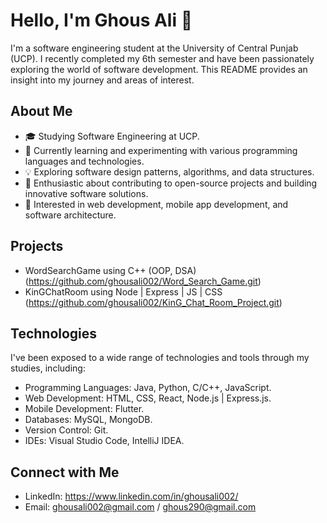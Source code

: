 # Hello, I'm Ghous Ali 👋

I'm a software engineering student at the University of Central Punjab (UCP). I recently completed my 6th semester and have been passionately exploring the world of software development. This README provides an insight into my journey and areas of interest.

## About Me

- 🎓 Studying Software Engineering at UCP.
- 🌱 Currently learning and experimenting with various programming languages and technologies.
- 💡 Exploring software design patterns, algorithms, and data structures.
- 🚀 Enthusiastic about contributing to open-source projects and building innovative software solutions.
- 🎯 Interested in web development, mobile app development, and software architecture.

## Projects

- WordSearchGame using C++ (OOP, DSA) (https://github.com/ghousali002/Word_Search_Game.git)
- KinGChatRoom using Node | Express | JS | CSS (https://github.com/ghousali002/KinG_Chat_Room_Project.git)

## Technologies

I've been exposed to a wide range of technologies and tools through my studies, including:

- Programming Languages: Java, Python, C/C++, JavaScript.
- Web Development: HTML, CSS, React, Node.js | Express.js.
- Mobile Development: Flutter.
- Databases: MySQL, MongoDB.
- Version Control: Git.
- IDEs: Visual Studio Code, IntelliJ IDEA.

## Connect with Me

- LinkedIn: https://www.linkedin.com/in/ghousali002/
- Email: ghousali002@gmail.com / ghous290@gmail.com

